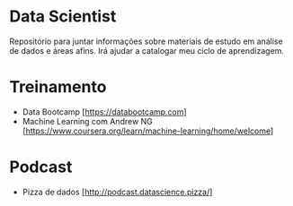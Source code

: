 # Data Scientist
Repositório para juntar informações sobre materiais de estudo em análise de dados e áreas afins. Irá ajudar a catalogar meu ciclo de aprendizagem.

# Treinamento
- Data Bootcamp [https://databootcamp.com]
- Machine Learning com Andrew NG [https://www.coursera.org/learn/machine-learning/home/welcome]

# Podcast
- Pizza de dados [http://podcast.datascience.pizza/]
